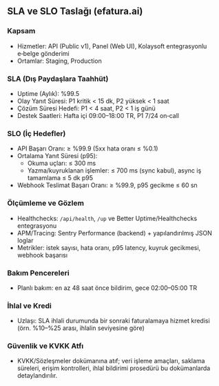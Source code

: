 ## SLA ve SLO Taslağı (efatura.ai)

### Kapsam
- Hizmetler: API (Public v1), Panel (Web UI), Kolaysoft entegrasyonlu e‑belge gönderimi
- Ortamlar: Staging, Production

### SLA (Dış Paydaşlara Taahhüt)
- Uptime (Aylık): %99.5
- Olay Yanıt Süresi: P1 kritik < 15 dk, P2 yüksek < 1 saat
- Çözüm Süresi Hedefi: P1 < 4 saat, P2 < 1 iş günü
- Destek Saatleri: Hafta içi 09:00–18:00 TR, P1 7/24 on‑call

### SLO (İç Hedefler)
- API Başarı Oranı: ≥ %99.9 (5xx hata oranı ≤ %0.1)
- Ortalama Yanıt Süresi (p95):
  - Okuma uçları: ≤ 300 ms
  - Yazma/kuyruklanan işlemler: ≤ 700 ms (sync kabul), async iş tamamlama ≤ 5 dk p95
- Webhook Teslimat Başarı Oranı: ≥ %99.9, p95 gecikme ≤ 60 sn

### Ölçümleme ve Gözlem
- Healthchecks: `/api/health`, `/up` ve Better Uptime/Healthchecks entegrasyonu
- APM/Tracing: Sentry Performance (backend) + yapılandırılmış JSON loglar
- Metrikler: istek sayısı, hata oranı, p95 latency, kuyruk gecikmesi, webhook başarısı

### Bakım Pencereleri
- Planlı bakım: en az 48 saat önce bildirim, gece 02:00–05:00 TR

### İhlal ve Kredi
- Uzlaşı: SLA ihlali durumunda bir sonraki faturalamaya hizmet kredisi (örn. %10–%25 arası, ihlalin seviyesine göre)

### Güvenlik ve KVKK Atfı
- KVKK/Sözleşmeler dokümanına atıf; veri işleme amaçları, saklama süreleri, erişim kontrolleri, ihlal bildirimi prosedürü bu dokümanlarda detaylandırılır.



